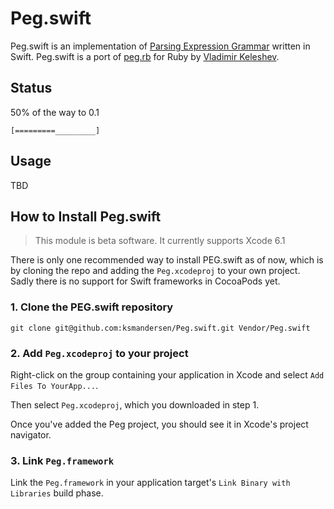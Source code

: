 # Peg.swift

Peg.swift is an implementation of [Parsing Expression Grammar](http://en.wikipedia.org/wiki/Parsing_expression_grammar) written in Swift. Peg.swift is a port of [peg.rb](https://github.com/keleshev/peg.rb) for Ruby by [Vladimir Keleshev](http://twitter.com/kelesehev/).

## Status
50% of the way to 0.1 

```
[=========_________]
```

## Usage

TBD

## How to Install Peg.swift

> This module is beta software. It currently supports Xcode 6.1

There is only one recommended way to install PEG.swift as of now, which is by cloning the repo and adding the ``Peg.xcodeproj`` to your own project. Sadly there is no support for Swift frameworks in CocoaPods yet.

### 1. Clone the PEG.swift repository

```
git clone git@github.com:ksmandersen/Peg.swift.git Vendor/Peg.swift
```

### 2. Add ``Peg.xcodeproj`` to your project

Right-click on the group containing your application in Xcode and select ``Add Files To YourApp...``.

Then select ``Peg.xcodeproj``, which you downloaded in step 1.

Once you've added the Peg project, you should see it in Xcode's project navigator.

### 3. Link ``Peg.framework``

Link the ``Peg.framework`` in your application target's ``Link Binary with Libraries`` build phase.
